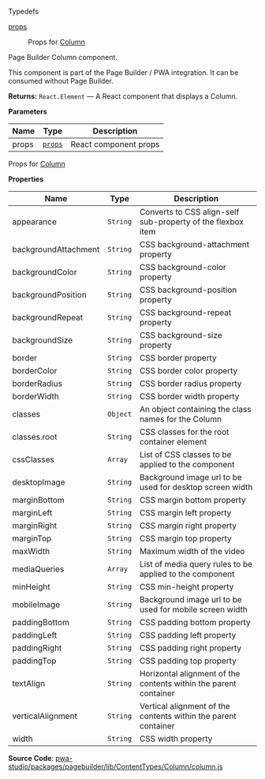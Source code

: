 
Typedefs

<dl>
<dt><a href="#props">props</a></dt>
<dd>

Props for [Column](#Column)

</dd>
</dl>

Page Builder Column component.

This component is part of the Page Builder / PWA integration. It can be consumed without Page Builder.

**Returns:**
`React.Element`
   — A React component that displays a Column.

**Parameters**

| Name | Type | Description |
| --- | --- | --- |
| props | [`props`](#props) | React component props |

Props for [Column](#Column)

**Properties**

| Name | Type | Description |
| --- | --- | --- |
| appearance | `String` | Converts to CSS align-self sub-property of the flexbox item |
| backgroundAttachment | `String` | CSS background-attachment property |
| backgroundColor | `String` | CSS background-color property |
| backgroundPosition | `String` | CSS background-position property |
| backgroundRepeat | `String` | CSS background-repeat property |
| backgroundSize | `String` | CSS background-size property |
| border | `String` | CSS border property |
| borderColor | `String` | CSS border color property |
| borderRadius | `String` | CSS border radius property |
| borderWidth | `String` | CSS border width property |
| classes | `Object` | An object containing the class names for the Column |
| classes.root | `String` | CSS classes for the root container element |
| cssClasses | `Array` | List of CSS classes to be applied to the component |
| desktopImage | `String` | Background image url to be used for desktop screen width |
| marginBottom | `String` | CSS margin bottom property |
| marginLeft | `String` | CSS margin left property |
| marginRight | `String` | CSS margin right property |
| marginTop | `String` | CSS margin top property |
| maxWidth | `String` | Maximum width of the video |
| mediaQueries | `Array` | List of media query rules to be applied to the component |
| minHeight | `String` | CSS min-height property |
| mobileImage | `String` | Background image url to be used for mobile screen width |
| paddingBottom | `String` | CSS padding bottom property |
| paddingLeft | `String` | CSS padding left property |
| paddingRight | `String` | CSS padding right property |
| paddingTop | `String` | CSS padding top property |
| textAlign | `String` | Horizontal alignment of the contents within the parent container |
| verticalAlignment | `String` | Vertical alignment of the contents within the parent container |
| width | `String` | CSS width property |

**Source Code**: [pwa-studio/packages/pagebuilder/lib/ContentTypes/Column/column.js](https://github.com/magento/pwa-studio/blob/develop/packages/pagebuilder/lib/ContentTypes/Column/column.js)

